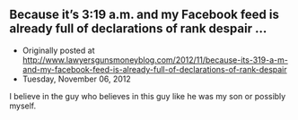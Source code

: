 ## Because it’s 3:19 a.m. and my Facebook feed is already full of declarations of rank despair …

 * Originally posted at http://www.lawyersgunsmoneyblog.com/2012/11/because-its-319-a-m-and-my-facebook-feed-is-already-full-of-declarations-of-rank-despair
 * Tuesday, November 06, 2012

I believe in the guy who believes in this guy like he was my son or possibly myself.